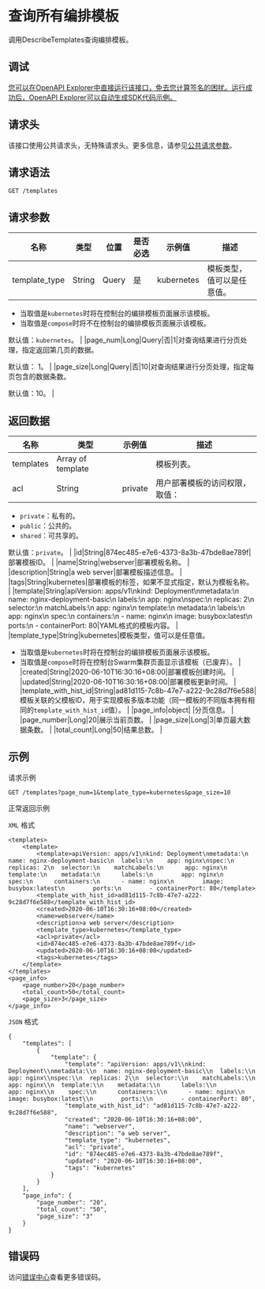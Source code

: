 # 查询所有编排模板

调用DescribeTemplates查询编排模板。

## 调试

[您可以在OpenAPI Explorer中直接运行该接口，免去您计算签名的困扰。运行成功后，OpenAPI Explorer可以自动生成SDK代码示例。](https://api.aliyun.com/#product=CS&api=DescribeTemplates&type=ROA&version=2015-12-15)

## 请求头

该接口使用公共请求头，无特殊请求头。更多信息，请参见[公共请求参数](~~167755~~)。

## 请求语法

```
GET /templates 
```

## 请求参数

|名称|类型|位置|是否必选|示例值|描述|
|--|--|--|----|---|--|
|template\_type|String|Query|是|kubernetes|模板类型，值可以是任意值。

 -   当取值是`kubernetes`时将在控制台的编排模板页面展示该模板。
-   当取值是`compose`时将不在控制台的编排模板页面展示该模板。

 默认值：`kubernetes`。 |
|page\_num|Long|Query|否|1|对查询结果进行分页处理，指定返回第几页的数据。

 默认值： 1。 |
|page\_size|Long|Query|否|10|对查询结果进行分页处理，指定每页包含的数据条数。

 默认值：10。 |

## 返回数据

|名称|类型|示例值|描述|
|--|--|---|--|
|templates|Array of template| |模板列表。 |
|acl|String|private|用户部署模板的访问权限，取值：

 -   `private`：私有的。
-   `public`：公共的。
-   `shared`：可共享的。

 默认值：`private`。 |
|id|String|874ec485-e7e6-4373-8a3b-47bde8ae789f|部署模板ID。 |
|name|String|webserver|部署模板名称。 |
|description|String|a web server|部署模板描述信息。 |
|tags|String|kubernetes|部署模板的标签，如果不显式指定，默认为模板名称。 |
|template|String|apiVersion: apps/v1\\nkind: Deployment\\nmetadata:\\n name: nginx-deployment-basic\\n labels:\\n app: nginx\\nspec:\\n replicas: 2\\n selector:\\n matchLabels:\\n app: nginx\\n template:\\n metadata:\\n labels:\\n app: nginx\\n spec:\\n containers:\\n - name: nginx\\n image: busybox:latest\\n ports:\\n - containerPort: 80|YAML格式的模板内容。 |
|template\_type|String|kubernetes|模板类型，值可以是任意值。

 -   当取值是`kubernetes`时将在控制台的编排模板页面展示该模板。
-   当取值是`compose`时将在控制台Swarm集群页面显示该模板（已废弃）。 |
|created|String|2020-06-10T16:30:16+08:00|部署模板创建时间。 |
|updated|String|2020-06-10T16:30:16+08:00|部署模板更新时间。 |
|template\_with\_hist\_id|String|ad81d115-7c8b-47e7-a222-9c28d7f6e588|模板关联的父模板ID，用于实现模板多版本功能（同一模板的不同版本拥有相同的`template_with_hist_id`值）。 |
|page\_info|object| |分页信息。 |
|page\_number|Long|20|展示当前页数。 |
|page\_size|Long|3|单页最大数据条数。 |
|total\_count|Long|50|结果总数。 |

## 示例

请求示例

```
GET /templates?page_num=1&template_type=kubernetes&page_size=10
```

正常返回示例

`XML` 格式

```
<templates>
    <template>
        <template>apiVersion: apps/v1\nkind: Deployment\nmetadata:\n  name: nginx-deployment-basic\n  labels:\n    app: nginx\nspec:\n  replicas: 2\n  selector:\n    matchLabels:\n      app: nginx\n  template:\n    metadata:\n      labels:\n        app: nginx\n    spec:\n      containers:\n      - name: nginx\n        image: busybox:latest\n        ports:\n        - containerPort: 80</template>
        <template_with_hist_id>ad81d115-7c8b-47e7-a222-9c28d7f6e588</template_with_hist_id>
        <created>2020-06-10T16:30:16+08:00</created>
        <name>webserver</name>
        <description>a web server</description>
        <template_type>kubernetes</template_type>
        <acl>private</acl>
        <id>874ec485-e7e6-4373-8a3b-47bde8ae789f</id>
        <updated>2020-06-10T16:30:16+08:00</updated>
        <tags>kubernetes</tags>
    </template>
</templates>
<page_info>
    <page_number>20</page_number>
    <total_count>50</total_count>
    <page_size>3</page_size>
</page_info>
```

`JSON` 格式

```
{
    "templates": [
        {
            "template": {
                "template": "apiVersion: apps/v1\\nkind: Deployment\\nmetadata:\\n  name: nginx-deployment-basic\\n  labels:\\n    app: nginx\\nspec:\\n  replicas: 2\\n  selector:\\n    matchLabels:\\n      app: nginx\\n  template:\\n    metadata:\\n      labels:\\n        app: nginx\\n    spec:\\n      containers:\\n      - name: nginx\\n        image: busybox:latest\\n        ports:\\n        - containerPort: 80",
                "template_with_hist_id": "ad81d115-7c8b-47e7-a222-9c28d7f6e588",
                "created": "2020-06-10T16:30:16+08:00",
                "name": "webserver",
                "description": "a web server",
                "template_type": "kubernetes",
                "acl": "private",
                "id": "874ec485-e7e6-4373-8a3b-47bde8ae789f",
                "updated": "2020-06-10T16:30:16+08:00",
                "tags": "kubernetes"
            }
        }
    ],
    "page_info": {
        "page_number": "20",
        "total_count": "50",
        "page_size": "3"
    }
}
```

## 错误码

访问[错误中心](https://error-center.aliyun.com/status/product/CS)查看更多错误码。

